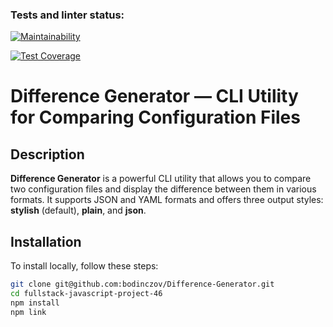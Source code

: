 ### Tests and linter status:

[![Maintainability](https://api.codeclimate.com/v1/badges/9109ee89fee785629829/maintainability)](https://codeclimate.com/github/bodinczov/fullstack-javascript-project-46/maintainability)

[![Test Coverage](https://api.codeclimate.com/v1/badges/9109ee89fee785629829/test_coverage)](https://codeclimate.com/github/bodinczov/fullstack-javascript-project-46/test_coverage)

# Difference Generator — CLI Utility for Comparing Configuration Files

## Description

**Difference Generator** is a powerful CLI utility that allows you to compare two configuration files and display the difference between them in various formats. It supports JSON and YAML formats and offers three output styles: **stylish** (default), **plain**, and **json**.

## Installation

To install locally, follow these steps:

```bash
git clone git@github.com:bodinczov/Difference-Generator.git
cd fullstack-javascript-project-46
npm install
npm link

```
